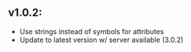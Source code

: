## v1.0.2:

* Use strings instead of symbols for attributes
* Update to latest version w/ server available (3.0.2)
